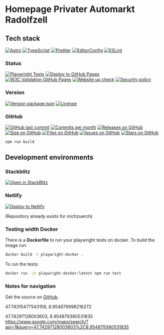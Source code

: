 # Homepage Privater Automarkt Radolfzell

## Tech stack

[![Astro](https://img.shields.io/badge/Astro-333333.svg?logo=astro)](https://astro.build)
[![TypeScript](https://img.shields.io/badge/TypeScript-333333.svg?logo=typescript)](http://www.typescriptlang.org/)
[![Prettier](https://img.shields.io/badge/Prettier-333333.svg?logo=prettier)](https://prettier.io)
[![EditorConfig](https://img.shields.io/badge/EditorConfig-333333.svg?logo=editorconfig)](https://editorconfig.org)
[![ESLint](https://img.shields.io/badge/ESLint-3A33D1?logo=eslint)](https://eslint.org)

### Status
[![Playwright Tests](https://github.com/michzuerch/PrivaterAutomarkt7/actions/workflows/playwright.yml/badge.svg)](https://github.com/michzuerch/PrivaterAutomarkt7/actions/workflows/playwright.yml)
[![Deploy to GitHub Pages](https://img.shields.io/github/workflow/status/michzuerch/PrivaterAutomarkt5/DeployGhPages)](https://michzuerch.github.io/PrivaterAutomarkt5)
[![W3C Validation GitHub Pages](https://img.shields.io/w3c-validation/default?targetUrl=https%3A%2F%2Fmichzuerch.github.io%2FPrivaterAutomarkt7)](https://michzuerch.github.io/PrivaterAutomarkt7)
[![Website up check](https://img.shields.io/website?url=https%3A%2F%2Fmichzuerch.github.io%2FPrivaterAutomarkt7)](https://michzuerch.github.io/PrivaterAutomarkt7)
[![Security policy](https://img.shields.io/security-headers?url=https%3A%2F%2Fmichzuerch.github.io%2FPrivaterAutomarkt7)](https://michzuerch.github.io/PrivaterAutomarkt7)

### Version

[![Version package.json](https://img.shields.io/github/package-json/v/michzuerch/PrivaterAutomarkt7)](https://michzuerch.github.io/PrivaterAutomarkt7)
[![License](https://img.shields.io/github/license/michzuerch/PrivaterAutomarkt7)](https://michzuerch.github.io/PrivaterAutomarkt7)

### GitHub

[![GitHub last commit](https://img.shields.io/github/last-commit/michzuerch/PrivaterAutomarkt7)](https://michzuerch.github.io/PrivaterAutomarkt7)
[![Commits per month](https://img.shields.io/github/commit-activity/m/michzuerch/PrivaterAutomarkt7)](https://michzuerch.github.io/PrivaterAutomarkt7)
[![Releases on GitHub](https://img.shields.io/github/v/release/michzuerch/PrivaterAutomarkt7)](https://michzuerch.github.io/PrivaterAutomarkt7)
[![Size on GitHub](https://img.shields.io/github/languages/code-size/michzuerch/PrivaterAutomarkt7)](https://michzuerch.github.io/PrivaterAutomarkt7)
[![Files on GitHub](https://img.shields.io/github/directory-file-count/michzuerch/PrivaterAutomarkt7)](https://michzuerch.github.io/PrivaterAutomarkt7)
[![Issues on GitHub](https://img.shields.io/github/issues/michzuerch/PrivaterAutomarkt7)](https://michzuerch.github.io/PrivaterAutomarkt7)
[![Stars on GitHub](https://img.shields.io/github/stars/michzuerch/PrivaterAutomarkt7?style=social)](https://michzuerch.github.io/PrivaterAutomarkt7)

```bash
npm run build
```

## Development environments

### Stackblitz

[![Open in StackBlitz](https://developer.stackblitz.com/img/open_in_stackblitz.svg)](https://stackblitz.com/github/michzuerch/PrivaterAutomarkt7/tree/development)

### Netlify

[![Deploy to Netlify](https://www.netlify.com/img/deploy/button.svg)](https://app.netlify.com/start/deploy?repository=https://github.com/michzuerch/PrivaterAutomarkt7)

(Repository already exists for michzuerch)

### Testing width Docker

There is a **Dockerfile** to run your playwright tests on docker.
To build the image run:

```bash
docker build -t playwright-docker .
```

To run the tests:

```bash
docker run -it playwright-docker:latest npm run test
```

### Notes for navigation

Get the source on [GitHub](https://github.com/michzuerch/PrivaterAutomarkt7).

47.74315477543156, 8.954879998216272

47.74297128003603, 8.954879380531835
https://www.google.com/maps/search/?api=1&query=47.74297128003603%2C8.954879380531835

